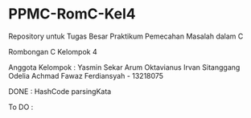 # PPMC-RomC-Kel4

Repository untuk Tugas Besar Praktikum Pemecahan Masalah dalam C

Rombongan C
Kelompok 4

Anggota Kelompok :
Yasmin Sekar Arum
Oktavianus Irvan Sitanggang
Odelia
Achmad Fawaz Ferdiansyah - 13218075

DONE :
HashCode
parsingKata

To DO :


